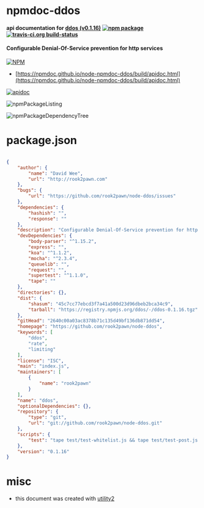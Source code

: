 # npmdoc-ddos

#### api documentation for  [ddos (v0.1.16)](https://github.com/rook2pawn/node-ddos)  [![npm package](https://img.shields.io/npm/v/npmdoc-ddos.svg?style=flat-square)](https://www.npmjs.org/package/npmdoc-ddos) [![travis-ci.org build-status](https://api.travis-ci.org/npmdoc/node-npmdoc-ddos.svg)](https://travis-ci.org/npmdoc/node-npmdoc-ddos)

#### Configurable Denial-Of-Service prevention for http services

[![NPM](https://nodei.co/npm/ddos.png?downloads=true&downloadRank=true&stars=true)](https://www.npmjs.com/package/ddos)

- [https://npmdoc.github.io/node-npmdoc-ddos/build/apidoc.html](https://npmdoc.github.io/node-npmdoc-ddos/build/apidoc.html)

[![apidoc](https://npmdoc.github.io/node-npmdoc-ddos/build/screenCapture.buildCi.browser.%252Ftmp%252Fbuild%252Fapidoc.html.png)](https://npmdoc.github.io/node-npmdoc-ddos/build/apidoc.html)

![npmPackageListing](https://npmdoc.github.io/node-npmdoc-ddos/build/screenCapture.npmPackageListing.svg)

![npmPackageDependencyTree](https://npmdoc.github.io/node-npmdoc-ddos/build/screenCapture.npmPackageDependencyTree.svg)



# package.json

```json

{
    "author": {
        "name": "David Wee",
        "url": "http://rook2pawn.com"
    },
    "bugs": {
        "url": "https://github.com/rook2pawn/node-ddos/issues"
    },
    "dependencies": {
        "hashish": "",
        "response": ""
    },
    "description": "Configurable Denial-Of-Service prevention for http services",
    "devDependencies": {
        "body-parser": "^1.15.2",
        "express": "",
        "koa": "^1.1.2",
        "mocha": "^2.3.4",
        "queuelib": "",
        "request": "",
        "supertest": "^1.1.0",
        "tape": ""
    },
    "directories": {},
    "dist": {
        "shasum": "45c7cc77ebcd3f7a41a500d23d96dbeb2bca34c9",
        "tarball": "https://registry.npmjs.org/ddos/-/ddos-0.1.16.tgz"
    },
    "gitHead": "2640c00a03ac8378b71c135d49bf136db871dd54",
    "homepage": "https://github.com/rook2pawn/node-ddos",
    "keywords": [
        "ddos",
        "rate",
        "limiting"
    ],
    "license": "ISC",
    "main": "index.js",
    "maintainers": [
        {
            "name": "rook2pawn"
        }
    ],
    "name": "ddos",
    "optionalDependencies": {},
    "repository": {
        "type": "git",
        "url": "git://github.com/rook2pawn/node-ddos.git"
    },
    "scripts": {
        "test": "tape test/test-whitelist.js && tape test/test-post.js && tape test/test-express.js && mocha --harmony test/test-koa.js"
    },
    "version": "0.1.16"
}
```



# misc
- this document was created with [utility2](https://github.com/kaizhu256/node-utility2)
